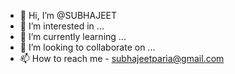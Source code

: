 - 👋 Hi, I’m @SUBHAJEET
- 👀 I’m interested in ...
- 🌱 I’m currently learning ...
- 💞️ I’m looking to collaborate on ...
- 📫 How to reach me - subhajeetparia@gmail.com

<!---
SUBHAJEET/SUBHAJEET is a ✨ special ✨ repository because its `README.md` (this file) appears on your GitHub profile.
You can click the Preview link to take a look at your changes.
--->
